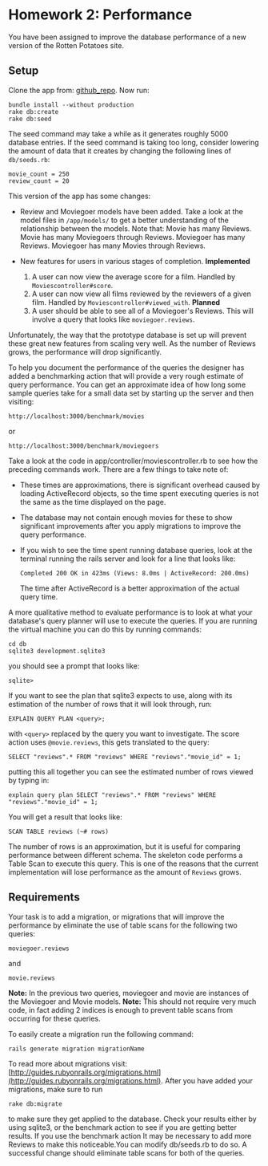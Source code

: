 Homework 2: Performance
=======================

You have been assigned to improve the database performance of a new version of
the Rotten Potatoes site.

Setup
-----

Clone the app from:
[github_repo](https://github.com/saasbook/hw6_rottenpotatoes). Now run:

    bundle install --without production
    rake db:create
    rake db:seed

The seed command may take a while as it generates roughly 5000 database entries.
If the seed command is taking too long, consider lowering the amount of data
that it creates by changing the following lines of ```db/seeds.rb```:

    movie_count = 250
    review_count = 20

This version of the app has some changes:

*   Review and Moviegoer models have been added. Take a look at the model files
    in ```/app/models/``` to get a better understanding of the relationship
    between the models. Note that: Movie has many Reviews. Movie has many
    Moviegoers through Reviews. Moviegoer has many Reviews. Moviegoer has many
    Movies through Reviews.

*   New features for users in various stages of completion.
    **Implemented**
    1.  A user can now view the average score for a film. Handled by
        ```Moviescontroller#score```.
    2.  A user can now view all films reviewed by the reviewers of a given film.
        Handled by ```Moviescontroller#viewed_with```.
    **Planned**
    1.  A user should be able to see all of a Moviegoer's Reviews. This will
        involve a query that looks like ```moviegoer.reviews```.

Unfortunately, the way that the prototype database is set up will prevent these
great new features from scaling very well. As the number of Reviews grows, the
performance will drop significantly.

To help you document the performance of the queries the designer has added a
benchmarking action that will provide a very rough estimate of query
performance. You can get an approximate idea of how long some sample queries
take for a small data set by starting up the server and then visiting:

    http://localhost:3000/benchmark/movies

or

    http://localhost:3000/benchmark/moviegoers

Take a look at the code in app/controller/moviescontroller.rb to see how the
preceding commands work. There are a few things to take note of:

*   These times are approximations, there is significant overhead caused by
    loading ActiveRecord objects, so the time spent executing queries is not the
    same as the time displayed on the page.
*   The database may not contain enough movies for these to show significant
    improvements after you apply migrations to improve the query performance.
*   If you wish to see the time spent running database queries, look at the
    terminal running the rails server and look for a line that looks like:

        Completed 200 OK in 423ms (Views: 8.0ms | ActiveRecord: 200.0ms)

    The time after ActiveRecord is a better approximation of the actual query
    time.

A more qualitative method to evaluate performance is to look at what your
database's query planner will use to execute the queries. If you are running the
virtual machine you can do this by running commands:

    cd db
    sqlite3 development.sqlite3

you should see a prompt that looks like:

    sqlite>

If you want to see the plan that sqlite3 expects to use, along with its
estimation of the number of rows that it will look through, run:

    EXPLAIN QUERY PLAN <query>;

with ```<query>``` replaced by the query you want to investigate. The score
action uses ```@movie.reviews```, this gets translated to the query:

    SELECT "reviews".* FROM "reviews" WHERE "reviews"."movie_id" = 1;

putting this all together you can see the estimated number of rows viewed by
typing in:

    explain query plan SELECT "reviews".* FROM "reviews" WHERE "reviews"."movie_id" = 1;

You will get a result that looks like:

    SCAN TABLE reviews (~# rows)

The number of rows is an approximation, but it is useful for comparing
performance between different schema. The skeleton code performs a Table Scan to
execute this query. This is one of the reasons that the current implementation
will lose performance as the amount of ```Reviews``` grows.

Requirements
------------

Your task is to add a migration, or migrations that will improve the performance
by eliminate the use of table scans for the following two queries:

    moviegoer.reviews

and

    movie.reviews

**Note:** In the previous two queries, moviegoer and movie are instances of the
Moviegoer and Movie models.
**Note:** This should not require very much code, in fact adding 2 indices is
enough to prevent table scans from occurring for these queries.

To easily create a migration run the following command:

    rails generate migration migrationName

To read more about migrations visit:
[http://guides.rubyonrails.org/migrations.html](http://guides.rubyonrails.org/migrations.html).
After you have added your migrations, make sure to run

    rake db:migrate

to make sure they get applied to the database. Check your results either by
using sqlite3, or the benchmark action to see if you are getting better results.
If you use the benchmark action It may be necessary to add more Reviews to make
this noticeable.You can modify db/seeds.rb to do so. A successful change should
eliminate table scans for both of the queries.

